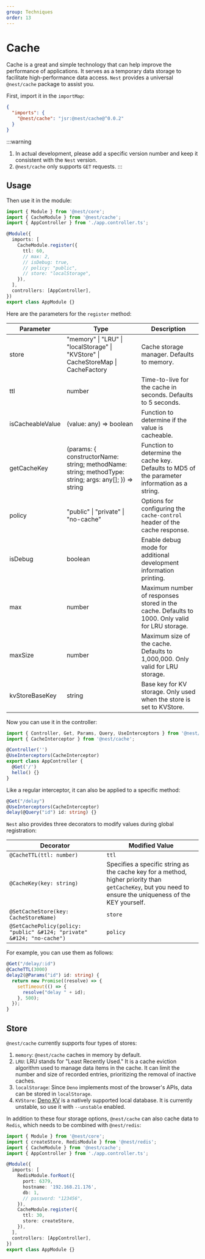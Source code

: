 ```yaml
---
group: Techniques
order: 13
---
```


# Cache

Cache is a great and simple technology that can help improve the performance of applications. It serves as a temporary data storage to facilitate high-performance data access. `Nest` provides a universal `@nest/cache` package to assist you.

First, import it in the `importMap`:

```json
{
  "imports": {
    "@nest/cache": "jsr:@nest/cache@^0.0.2"
  }
}
```

:::warning

1. In actual development, please add a specific version number and keep it consistent with the `Nest` version.
2. `@nest/cache` only supports `GET` requests.
   :::

## Usage

Then use it in the module:

```typescript
import { Module } from '@nest/core';
import { CacheModule } from '@nest/cache';
import { AppController } from './app.controller.ts';

@Module({
  imports: [
    CacheModule.register({
      ttl: 60,
      // max: 2,
      // isDebug: true,
      // policy: "public",
      // store: "localStorage",
    }),
  ],
  controllers: [AppController],
})
export class AppModule {}
```

Here are the parameters for the `register` method:

| Parameter        | Type                                                                                                  | Description                                                                                    |
| ---------------- | ----------------------------------------------------------------------------------------------------- | ---------------------------------------------------------------------------------------------- |
| store            | "memory" &#124; "LRU" &#124; "localStorage" &#124; "KVStore" &#124; CacheStoreMap &#124; CacheFactory | Cache storage manager. Defaults to memory.                                                     |
| ttl              | number                                                                                                | Time-to-live for the cache in seconds. Defaults to 5 seconds.                                  |
| isCacheableValue | (value: any) => boolean                                                                               | Function to determine if the value is cacheable.                                               |
| getCacheKey      | (params: { constructorName: string; methodName: string; methodType: string; args: any[]; }) => string | Function to determine the cache key. Defaults to MD5 of the parameter information as a string. |
| policy           | "public" &#124; "private" &#124; "no-cache"                                                           | Options for configuring the `cache-control` header of the cache response.                      |
| isDebug          | boolean                                                                                               | Enable debug mode for additional development information printing.                             |
| max              | number                                                                                                | Maximum number of responses stored in the cache. Defaults to 1000. Only valid for LRU storage. |
| maxSize          | number                                                                                                | Maximum size of the cache. Defaults to 1,000,000. Only valid for LRU storage.                  |
| kvStoreBaseKey   | string                                                                                                | Base key for KV storage. Only used when the store is set to KVStore.                           |

Now you can use it in the controller:

```typescript
import { Controller, Get, Params, Query, UseInterceptors } from '@nest/core';
import { CacheInterceptor } from '@nest/cache';

@Controller('')
@UseInterceptors(CacheInterceptor)
export class AppController {
  @Get('/')
  hello() {}
}
```

Like a regular interceptor, it can also be applied to a specific method:

```typescript
@Get("/delay")
@UseInterceptors(CacheInterceptor)
delay(@Query("id") id: string) {}
```

`Nest` also provides three decorators to modify values during global registration:

| Decorator                                                               | Modified Value                                                                                                                                            |
| ----------------------------------------------------------------------- | --------------------------------------------------------------------------------------------------------------------------------------------------------- |
| `@CacheTTL(ttl: number)`                                                | `ttl`                                                                                                                                                     |
| `@CacheKey(key: string)`                                                | Specifies a specific string as the cache key for a method, higher priority than `getCacheKey`, but you need to ensure the uniqueness of the KEY yourself. |
| `@SetCacheStore(key: CacheStoreName)`                                   | `store`                                                                                                                                                   |
| `@SetCachePolicy(policy: "public" &#124; "private" &#124; "no-cache") ` | `policy`                                                                                                                                                  |

For example, you can use them as follows:

```typescript
@Get("/delay/:id")
@CacheTTL(3000)
delay2(@Params("id") id: string) {
  return new Promise((resolve) => {
    setTimeout(() => {
      resolve("delay " + id);
    }, 500);
  });
}
```

## Store

`@nest/cache` currently supports four types of stores:

1. `memory`: `@nest/cache` caches in memory by default.
2. `LRU`: LRU stands for "Least Recently Used." It is a cache eviction algorithm used to manage data items in the cache. It can limit the number and size of recorded entries, prioritizing the removal of inactive caches.
3. `localStorage`: Since `Deno` implements most of the browser's APIs, data can be stored in `localStorage`.
4. `KVStore`: [Deno KV](https://docs.deno.com/kv/manual) is a natively supported local database. It is currently unstable, so use it with `--unstable` enabled.

In addition to these four storage options, `@nest/cache` can also cache data to `Redis`, which needs to be combined with `@nest/redis`:

```typescript
import { Module } from '@nest/core';
import { createStore, RedisModule } from '@nest/redis';
import { CacheModule } from '@nest/cache';
import { AppController } from './app.controller.ts';

@Module({
  imports: [
    RedisModule.forRoot({
      port: 6379,
      hostname: '192.168.21.176',
      db: 1,
      // password: "123456",
    }),
    CacheModule.register({
      ttl: 30,
      store: createStore,
    }),
  ],
  controllers: [AppController],
})
export class AppModule {}
```
